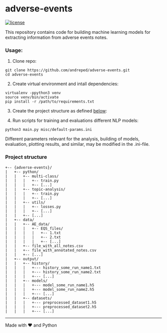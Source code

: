 
# adverse-events
[![license](https://img.shields.io/github/license/DAVFoundation/captain-n3m0.svg?style=flat-square)](https://github.com/DAVFoundation/captain-n3m0/blob/master/LICENSE)

This repository contains code for building machine learning models for extracting information from adverse events notes.

### Usage:

1) Clone repo:
```
git clone https://github.com/andreped/adverse-events.git
cd adverse-events
```

2) Create virtual environment and intall dependencies:
```
virtualenv -ppython3 venv
source venv/bin/activate
pip install -r /path/to/requirements.txt
```

3) Create the project structure as defined [below](https://github.com/andreped/adverse-events#project-structure):

4) Run scripts for training and evaluations different NLP models:
```
python3 main.py misc/default-params.ini
```
Different parameters relevant for the analysis, building of models, evaluation, plotting results, and similar, may be modified in the .ini-file.

### Project structure

```
+-- {adverse-events}/
|   +-- python/
|   |   +-- multi-class/
|   |   |   +-- train.py
|   |   |   +-- [...]
|   |   +-- topic-analysis/
|   |   |   +-- train.py
|   |   |   +-- [...]
|   |   +-- utils/
|   |   |   +-- losses.py
|   |   |   +-- [...]
|   |   +-- [...]
|   +-- data/
|   |   +-- AE_data/
|   |   |   +-- EQS_files/
|   |   |   |   +-- 1.txt
|   |   |   |   +-- 2.txt
|   |   |   |   +-- [...]
|   |   +-- file_with_all_notes.csv
|   |   +-- file_with_annotated_notes.csv
|   |   +-- [...]
|   +-- output/
|   |   +-- history/
|   |   |   +--- history_some_run_name1.txt
|   |   |   +--- history_some_run_name2.txt
|   |   |   +--- [...]
|   |   +-- models/
|   |   |   +--- model_some_run_name1.h5
|   |   |   +--- model_some_run_name2.h5
|   |   |   +--- [...]
|   |   +-- datasets/
|   |   |   +--- preprocessed_dataset1.h5
|   |   |   +--- preprocessed_dataset2.h5
|   |   |   +--- [...]
```

------

Made with :heart: and Python

